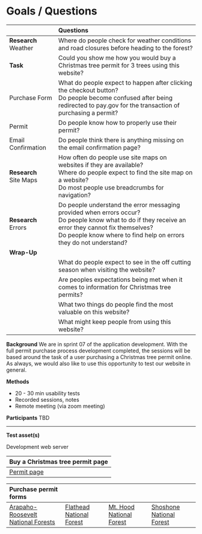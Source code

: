 # Goals / Questions

|                                              |**Questions**                                                  |
|:-------------------------------------------- |:--------------------------------------------------------------|
|**Research**<br>Weather                       |Where do people check for weather conditions and road closures before heading to the forest?|
|**Task**                                      |Could you show me how you would buy a Christmas tree permit for 3 trees using this website? |
|Purchase Form                                 |What do people expect to happen after clicking the checkout button?<br>Do people become confused after being redirected to pay.gov for the transaction of purchasing a permit?|
|Permit                                        |Do people know how to properly use their permit?|
|Email Confirmation                            |Do people think there is anything missing on the email confirmation page?|
|**Research**<br>Site Maps                     |How often do people use site maps on websites if they are available?<br>Where do people expect to find the site map on a website?<br>Do most people use breadcrumbs for navigation?|
|**Research**<br>Errors                        |Do people understand the error messaging provided when errors occur?<br>Do people know what to do if they receive an error they cannot fix themselves?<br>Do people know where to find help on errors they do not understand?|
|**Wrap-Up**	                               |	|
| 	                                       |What do people expect to see in the off cutting season when visiting the website?|
|	                                       |Are peoples expectations being met when it comes to information for Christmas tree permits?|
|	                                       |What two things do people find the most valuable on this website?|
|	                                       |What might keep people from using this website?|

**Background**
We are in sprint 07 of the application development. With the full permit purchase process development completed, the sessions will be based around the task of a user purchasing a Christmas tree permit online. As always, we would also like to use this opportunity to test our website in general.

**Methods**
* 20 - 30 min usability tests
* Recorded sessions, notes
* Remote meeting (via zoom meeting)

**Participants**
TBD

***

**Test asset(s)**

Development web server

|Buy a Christmas tree permit page              |
|:-------------------------------------------- |
|[Permit page](https://forest-service-trees-staging.app.cloud.gov/christmas-trees/forests)|

|Purchase permit forms||||
|:-------|:---------|:----------|:----------|
|[Arapaho-Roosevelt National Forests](https://forest-service-trees-staging.app.cloud.gov/applications/christmas-trees/forests/arp/new)|[Flathead National Forest](https://forest-service-trees-staging.app.cloud.gov/applications/christmas-trees/forests/flathead/new)|[Mt. Hood National Forest](https://forest-service-trees-staging.app.cloud.gov/applications/christmas-trees/forests/mthood/new)|[Shoshone National Forest](https://forest-service-trees-staging.app.cloud.gov/applications/christmas-trees/forests/shoshone/new)|

